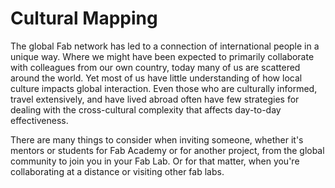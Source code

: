 # Cultural Mapping
 

The global Fab network has led to a connection of international people in a unique way. Where we might have been expected to primarily collaborate with colleagues from our own country, today many of us are scattered around the world. Yet most of us have little understanding of how local culture impacts global interaction. Even those who are culturally informed, travel extensively, and have lived abroad often have few strategies for dealing with the cross-cultural complexity that affects day-to-day effectiveness.

There are many things to consider when inviting someone, whether it's mentors or students for Fab Academy or for another project, from the global community to join you in your Fab Lab. Or for that matter, when you're collaborating at a distance or visiting other fab labs.
